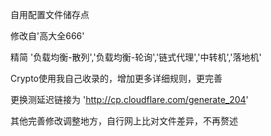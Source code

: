 自用配置文件储存点

修改自'高大全666'

精简 '负载均衡-散列','负载均衡-轮询','链式代理','中转机','落地机'

Crypto使用我自己收录的，增加更多详细规则，更完善

更换测延迟链接为 'http://cp.cloudflare.com/generate_204'

其他完善修改调整地方，自行网上比对文件差异，不再赘述
